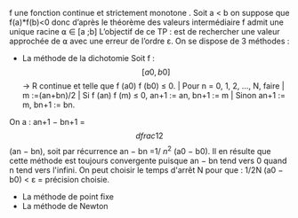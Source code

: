 f une fonction continue et strictement monotone . Soit a < b on suppose que f(a)*f(b)<0 donc d’après le théorème des valeurs intermédiaire f admit une unique racine ⍺ ∈ [a ;b]
L’objectif de ce TP : est de rechercher une valeur approchée de ⍺ avec une erreur de l’ordre ε. On se dispose de 3 méthodes :

* La méthode de la dichotomie 
 Soit f : $$[a0, b0]$$ → R continue et telle que f (a0) f (b0) ≤ 0.
      | Pour n = 0, 1, 2, ..., N, faire
      | m :=(an+bn)/2
      | Si f (an) f (m) ≤ 0, an+1 := an, bn+1 := m
      | Sinon an+1 := m, bn+1 := bn.

On a : an+1 − bn+1 =$$dfrac{1}{2}$$ (an − bn), soit par récurrence an − bn =1/ $n^2$ (a0 − b0). Il en résulte que cette méthode est toujours convergente puisque an − bn tend vers 0 quand n tend vers l'infini. On peut choisir le temps d'arrêt N pour que :
1/2N (a0 − b0) < ε = précision choisie.
* La méthode de point fixe
* La méthode de Newton

